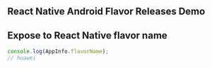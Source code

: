 ## React Native Android Flavor Releases Demo

## Expose to React Native flavor name

```javascript
console.log(AppInfo.flavorName);
// huawei
```
